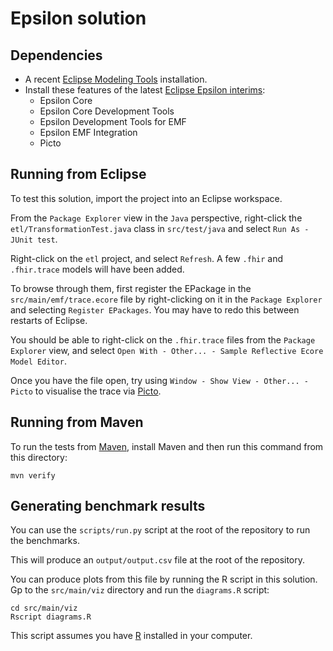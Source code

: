 # Epsilon solution

## Dependencies

* A recent [Eclipse Modeling Tools](https://eclipse.org/download) installation.
* Install these features of the latest [Eclipse Epsilon interims](https://eclipse.dev/epsilon/download/):
  * Epsilon Core
  * Epsilon Core Development Tools
  * Epsilon Development Tools for EMF
  * Epsilon EMF Integration
  * Picto

## Running from Eclipse

To test this solution, import the project into an Eclipse workspace.

From the `Package Explorer` view in the `Java` perspective, right-click the `etl/TransformationTest.java` class in `src/test/java` and select `Run As - JUnit test`.

Right-click on the `etl` project, and select `Refresh`.
A few `.fhir` and `.fhir.trace` models will have been added.

To browse through them, first register the EPackage in the `src/main/emf/trace.ecore` file by right-clicking on it in the `Package Explorer` and selecting `Register EPackages`.
You may have to redo this between restarts of Eclipse.

You should be able to right-click on the `.fhir.trace` files from the `Package Explorer` view, and select `Open With - Other... - Sample Reflective Ecore Model Editor`.

Once you have the file open, try using `Window - Show View - Other... - Picto` to visualise the trace via [Picto](https://eclipse.dev/epsilon/doc/picto/).

## Running from Maven

To run the tests from [Maven](https://maven.apache.org/), install Maven and then run this command from this directory:

```shell
mvn verify
```

## Generating benchmark results

You can use the `scripts/run.py` script at the root of the repository to run the benchmarks.

This will produce an `output/output.csv` file at the root of the repository.

You can produce plots from this file by running the R script in this solution.
Gp to the `src/main/viz` directory and run the `diagrams.R` script:

```shell
cd src/main/viz
Rscript diagrams.R
```

This script assumes you have [R](https://www.r-project.org/) installed in your computer.